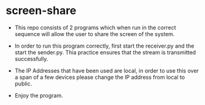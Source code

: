 # screen-share
- This repo consists of 2 programs which when run in the correct sequence will allow the user to share the screen of the system.

- In order to run this program correctly, first start the receiver.py and the start the sender.py. Thia practice ensures that the stream is transmitted successfully. 

- The IP Addresses that have been used are local, in order to use this over a span of a few devices please change the IP address from local to public.

- Enjoy the program.
